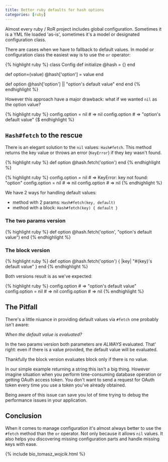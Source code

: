 ```yaml
---
title: Better ruby defaults for hash options
categories: [ruby]
---
```

Almost every ruby / RoR project includes global configuration. Sometimes it is
a YML file loaded 'as-is', sometimes it's a model or designated configuration
class.

There are cases when we have to fallback to default values. In model or
configuration class the easiest way is to use the `or` operator:

{% highlight ruby %}
class Config
  def initialize
    @hash = {}
  end

  def option=(value)
    @hash['option'] = value
  end

  def option
    @hash['option'] || "option's default value"
  end
end
{% endhighlight %}

However this approach have a major drawback: what if we wanted `nil` as the
option value?

{% highlight ruby %}
config.option = nil # => nil
config.option # => "option's default value"
{$ endhighlight %}

## `Hash#fetch` to the rescue

There is an elegant solution to the `nil` values: `Hash#fetch`.
This method returns the key value or throws an error (`KeyError`) if they key
wasn't found.

{% highlight ruby %}
def option
  @hash.fetch('option')
end
{% endhighlight %}

{% highlight ruby %}
config.option = nil # => KeyError: key not found: "option"
config.option = nil # => nil
config.option # => nil
{% endhighlight %}

We have 2 ways for handling default values:

* method with 2 params: `Hash#fetch(key, default)`
* method with a block: `Hash#fetch(key) { default }`

### The two params version

{% highlight ruby %}
def option
  @hash.fetch('option', "option's default value")
end
{% endhighlight %}

### The block version

{% highlight ruby %}
def option
  @hash.fetch('option') { |key| "#{key}'s default value" }
end
{% endhighlight %}

Both versions result is as we've expected:

{% highlight ruby %}
config.option # => "option's default value"
config.option = nil # => nil
config.option # => nil
{% endhighlight %}

## The Pitfall

There's a little niuance in providing default values via `#fetch` one probably
isn't aware:

_When the default value is evaluated?_

In the two params version both parameters are _ALWAYS_ evaluated. That' right:
even if there is a value provided, the default value will be evaluated.

Thankfully the block version evaluates block only if there is no value.

In our simple example returning a string this isn't a big thing. However imagine
situation when you perform time-consuming database operation or getting OAuth
access token. You don't want to send a request for OAuth token every time you
use a token you've already obtained.

Being aware of this issue can save you lot of time trying to debug the
performance issues in your application.

## Conclusion

When it comes to manage configuration it's almost always better to use the
`#fetch` method than the `or` operator. Not only because it allows `nil` values.
It also helps you discovering missing configuration parts and handle missing
keys with ease.

{% include bio_tomasz_wojcik.html %}
